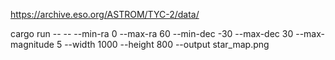 https://archive.eso.org/ASTROM/TYC-2/data/

cargo run -- -- --min-ra 0 --max-ra 60 --min-dec -30 --max-dec 30 --max-magnitude 5 --width 1000 --height 800 --output star_map.png
